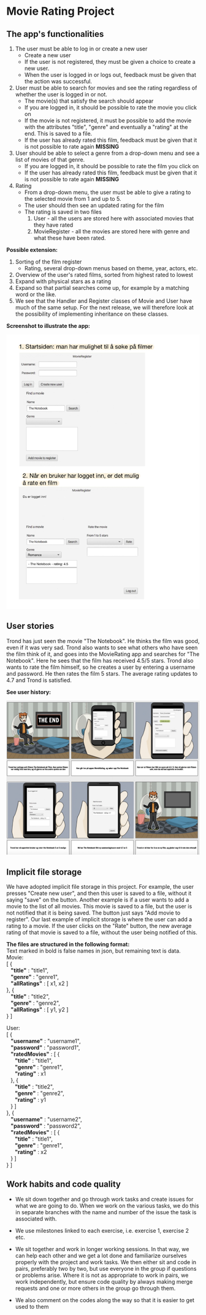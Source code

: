 # Movie Rating Project

## The app's functionalities

1. The user must be able to log in or create a new user
    - Create a new user
    - If the user is not registered, they must be given a choice to create a new user.
    - When the user is logged in or logs out, feedback must be given that the action was successful.
2. User must be able to search for movies and see the rating regardless of whether the user is logged in or not.
    - The movie(s) that satisfy the search should appear
    - If you are logged in, it should be possible to rate the movie you click on
    - If the movie is not registered, it must be possible to add the movie with the attributes "title", "genre" and eventually a "rating" at the end. This is saved to a file.
    - If the user has already rated this film, feedback must be given that it is not possible to rate again **MISSING**
3. User should be able to select a genre from a drop-down menu and see a list of movies of that genre.
    - If you are logged in, it should be possible to rate the film you click on
    - If the user has already rated this film, feedback must be given that it is not possible to rate again **MISSING**
4. Rating
    - From a drop-down menu, the user must be able to give a rating to the selected movie from 1 and up to 5.
    - The user should then see an updated rating for the film
    - The rating is saved in two files
        1. User - all the users are stored here with associated movies that they have rated
        2. MovieRegister - all the movies are stored here with genre and what these have been rated.


**Possible extension:**

1. Sorting of the film register
    - Rating, several drop-down menus based on theme, year, actors, etc.
2. Overview of the user's rated films, sorted from highest rated to lowest
3. Expand with physical stars as a rating
4. Expand so that partial searches come up, for example by a matching word or the like.
5. We see that the Handler and Register classes of Movie and User have much of the same setup. For the next release, we will therefore look at the possibility of implementing inheritance on these classes.

**Screenshot to illustrate the app:**

![Illustration of Application](pictures/screenApp.jpg)

## User stories

Trond has just seen the movie "The Notebook". He thinks the film was good, even if it was very sad. Trond also wants to see what others who have seen the film think of it, and goes into the MovieRating app and searches for "The Notebook". Here he sees that the film has received 4.5/5 stars. Trond also wants to rate the film himself, so he creates a user by entering a username and password. He then rates the film 5 stars. The average rating updates to 4.7 and Trond is satisfied.

**See user history:**

![Illustration of application](pictures/userhistory1.jpg)

## Implicit file storage

We have adopted implicit file storage in this project. For example, the user presses "Create new user", and then this user is saved to a file, without it saying "save" on the button. Another example is if a user wants to add a movie to the list of all movies. This movie is saved to a file, but the user is not notified that it is being saved. The button just says "Add movie to register". Our last example of implicit storage is where the user can add a rating to a movie. If the user clicks on the "Rate" button, the new average rating of that movie is saved to a file, without the user being notified of this.

**The files are structured in the following format:**\
Text marked in bold is false names in json, but remaining text is data.\
Movie: \
[ { \
&ensp; **"title"** : "title1", \
&ensp; **"genre"** : "genre1", \
&ensp; **"allRatings"** : [ x1, x2 ] \
}, {\
&ensp; **"title"** : "title2", \
&ensp; **"genre"** : "genre2", \
&ensp; **"allRatings"** : [ y1, y2 ] \
} ]

User: \
[ { \
&ensp; **"username"** : "username1", \
&ensp; **"password"** : "password1", \
&ensp; **"ratedMovies"** : [ { \
&ensp; &ensp; **"title"** : "title1", \
&ensp; &ensp; **"genre"** : "genre1", \
&ensp; &ensp; **"rating"** : x1 \
&ensp; }, { \
&ensp; &ensp; **"title"** : "title2", \
&ensp; &ensp; **"genre"** : "genre2", \
&ensp; &ensp; **"rating"** : y1 \
&ensp; } ] \
}, { \
&ensp; **"username"** : "username2", \
&ensp; **"password"** : "password2", \
&ensp; **"ratedMovies"** : [ { \
&ensp; &ensp; **"title"** : "title1", \
&ensp; &ensp; **"genre"** : "genre1", \
&ensp; &ensp; **"rating"** : x2 \
&ensp; } ] \
} ]

## Work habits and code quality

- We sit down together and go through work tasks and create issues for what we are going to do. When we work on the various tasks, we do this in separate branches with the name and number of the issue the task is associated with.

- We use milestones linked to each exercise, i.e. exercise 1, exercise 2 etc.

- We sit together and work in longer working sessions. In that way, we can help each other and we get a lot done and familiarize ourselves properly with the project and work tasks. We then either sit and code in pairs, preferably two by two, but use everyone in the group if questions or problems arise. Where it is not as appropriate to work in pairs, we work independently, but ensure code quality by always making merge requests and one or more others in the group go through them.

- We also comment on the codes along the way so that it is easier to get used to them